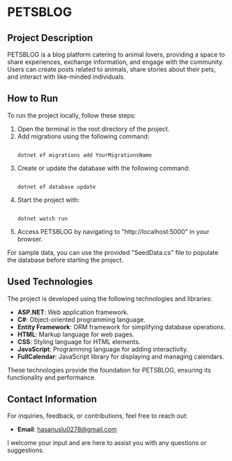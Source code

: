 # PETSBLOG

## Project Description
PETSBLOG is a blog platform catering to animal lovers, providing a space to share experiences, exchange information, and engage with the community. Users can create posts related to animals, share stories about their pets, and interact with like-minded individuals.

## How to Run
To run the project locally, follow these steps:

1. Open the terminal in the root directory of the project.
2. Add migrations using the following command:
    ```
    
    dotnet ef migrations add YourMigrationsName
    ```
3. Create or update the database with the following command:
    ```
    
    dotnet ef database update
    ```
4. Start the project with:
    ```
    
    dotnet watch run
    ```
5. Access PETSBLOG by navigating to "http://localhost:5000" in your browser.

For sample data, you can use the provided "SeedData.cs" file to populate the database before starting the project.

## Used Technologies

The project is developed using the following technologies and libraries:

- **ASP.NET**: Web application framework.
- **C#**: Object-oriented programming language.
- **Entity Framework**: ORM framework for simplifying database operations.
- **HTML**: Markup language for web pages.
- **CSS**: Styling language for HTML elements.
- **JavaScript**: Programming language for adding interactivity.
- **FullCalendar**: JavaScript library for displaying and managing calendars.

These technologies provide the foundation for PETSBLOG, ensuring its functionality and performance.

## Contact Information
For inquiries, feedback, or contributions, feel free to reach out:

- **Email**: [hasanuslu0278@gmail.com](mailto:hasanuslu0278@gmail.com)

I welcome your input and are here to assist you with any questions or suggestions.
